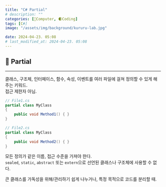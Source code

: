 ```yaml
---
title: "C# Partial"
# description: ""
categories: [💫Computer, 🌒Coding]
tags: [C#]
image: "/assets/img/background/kururu-lab.jpg"

date: 2024-04-23. 05:08
# last_modified_at: 2024-04-23. 05:08
---
```


## 💫 Partial

---

클래스, 구조체, 인터페이스, 함수, 속성, 이벤트를 여러 파일에 걸쳐 정의할 수 있게 해주는 키워드.  
접근 제한자 아님.  

```csharp
// File1.cs
partial class MyClass
{
	public void Method1() { }
}

// File2.cs
partial class MyClass
{
	public void Method2() { }
}
```

모든 정의가 같은 이름, 접근 수준을 가져야 한다.  
`sealed`, `static`, `abstract` 또는 `extern`으로 선언된 클래스나 구조체에 사용할 수 없다.  

큰 클래스를 가독성을 위해/관리하기 쉽게 나누거나, 특정 목적으로 코드를 분리할 때.  
